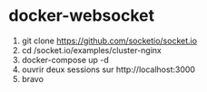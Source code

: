 # docker-websocket

1. git clone https://github.com/socketio/socket.io
2. cd /socket.io/examples/cluster-nginx
3. docker-compose up -d
4. ouvrir deux sessions sur http://localhost:3000
5. bravo
